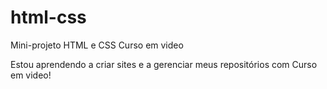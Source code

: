 # html-css
Mini-projeto HTML e CSS Curso em video

Estou aprendendo a criar sites e a gerenciar meus repositórios com Curso em video!